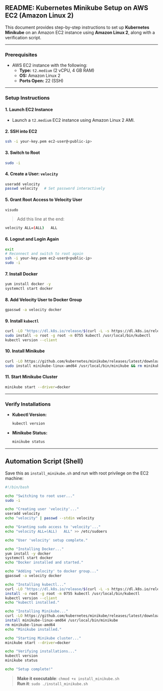 ## README: Kubernetes Minikube Setup on AWS EC2 (Amazon Linux 2)

This document provides step-by-step instructions to set up **Kubernetes Minikube** on an Amazon EC2 instance using **Amazon Linux 2**, along with a verification script.

---

### Prerequisites

- AWS EC2 instance with the following:
  - **Type:** `t2.medium` (2 vCPU, 4 GB RAM)
  - **OS:** Amazon Linux 2
  - **Ports Open:** 22 (SSH)

---

### Setup Instructions

#### 1. Launch EC2 Instance

- Launch a `t2.medium` EC2 instance using Amazon Linux 2 AMI.

#### 2. SSH into EC2

```bash
ssh -i your-key.pem ec2-user@<public-ip>
```

#### 3. Switch to Root

```bash
sudo -i
```

#### 4. Create a User: `velocity`

```bash
useradd velocity
passwd velocity   # Set password interactively
```

#### 5. Grant Root Access to Velocity User

```bash
visudo
```

> Add this line at the end:

```bash
velocity ALL=(ALL)   ALL
```

#### 6. Logout and Login Again

```bash
exit
# Reconnect and switch to root again
ssh -i your-key.pem ec2-user@<public-ip>
sudo -i
```

#### 7. Install Docker

```bash
yum install docker -y
systemctl start docker
```

#### 8. Add Velocity User to Docker Group

```bash
gpasswd -a velocity docker
```

#### 9. Install `kubectl`

```bash
curl -LO "https://dl.k8s.io/release/$(curl -L -s https://dl.k8s.io/release/stable.txt)/bin/linux/amd64/kubectl"
sudo install -o root -g root -m 0755 kubectl /usr/local/bin/kubectl
kubectl version --client
```

#### 10. Install Minikube

```bash
curl -LO https://github.com/kubernetes/minikube/releases/latest/download/minikube-linux-amd64
sudo install minikube-linux-amd64 /usr/local/bin/minikube && rm minikube-linux-amd64
```

#### 11. Start Minikube Cluster

```bash
minikube start --driver=docker
```

---

### Verify Installations

- **Kubectl Version:**

  ```bash
  kubectl version
  ```

- **Minikube Status:**

  ```bash
  minikube status
  ```

---

## Automation Script (Shell)

Save this as `install_minikube.sh` and run with root privilege on the EC2 machine:

```bash
#!/bin/bash

echo "Switching to root user..."
sudo -i

echo "Creating user 'velocity'..."
useradd velocity
echo "velocity" | passwd --stdin velocity

echo "Granting sudo access to 'velocity'..."
echo "velocity ALL=(ALL)   ALL" >> /etc/sudoers

echo "User 'velocity' setup complete."

echo "Installing Docker..."
yum install -y docker
systemctl start docker
echo "Docker installed and started."

echo "Adding 'velocity' to docker group..."
gpasswd -a velocity docker

echo "Installing kubectl..."
curl -LO "https://dl.k8s.io/release/$(curl -L -s https://dl.k8s.io/release/stable.txt)/bin/linux/amd64/kubectl"
install -o root -g root -m 0755 kubectl /usr/local/bin/kubectl
kubectl version --client
echo "kubectl installed."

echo "Installing Minikube..."
curl -LO https://github.com/kubernetes/minikube/releases/latest/download/minikube-linux-amd64
install minikube-linux-amd64 /usr/local/bin/minikube
rm minikube-linux-amd64
echo "Minikube installed."

echo "Starting Minikube cluster..."
minikube start --driver=docker

echo "Verifying installations..."
kubectl version
minikube status

echo "Setup complete!"
```

> **Make it executable**: `chmod +x install_minikube.sh`\
> **Run it**: `sudo ./install_minikube.sh`

